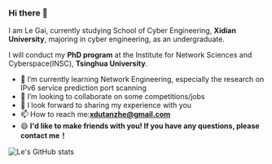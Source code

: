 ### Hi there 👋

I am Le Gai, currently studying School of Cyber Engineering, **Xidian University**, majoring in cyber engineering, as an undergraduate.

I will conduct my **PhD program** at the Institute for Network Sciences and Cyberspace(INSC), **Tsinghua University**.

- 🌱 I’m currently learning Network Engineering, especially the research on IPv6 service prediction port scanning
- 👯 I’m looking to collaborate on some competitions/jobs
- 💬 I look forward to sharing my experience with you
- 📫 How to reach me:**xdutanzhe@gmail.com**
- 😄 **I'd like to make friends with you! If you have any questions, please contact me！**

![Le's GitHub stats](https://github-readme-stats.vercel.app/api?username=XDUgaile)


